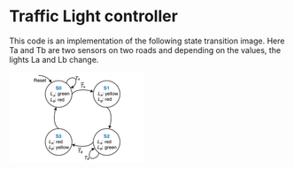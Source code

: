 # Traffic Light controller

This code is an implementation of the following state transition image. Here Ta and Tb are two sensors on two roads and depending on the values, the lights La and Lb change.

![State Transition diagram](image.png)
